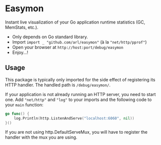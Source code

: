 # Easymon

Instant live visualization of your Go application runtime statistics (GC,
MemStats, etc.).

 - Only depends on Go standard library.
 - Import `import _ "github.com/arl/easymon"` (à la `"net/http/pprof"`)
 - Open your browser at `http://host:port/debug/easymon`
 - Enjoy...!


## Usage

This package is typically only imported for the side effect of registering its
HTTP handler. The handled path is `/debug/easymon/`.

If your application is not already running an HTTP server, you need to start
one. Add `"net/http"` and `"log"` to your imports and the following code to your
`main` function:

```go
go func() {
    log.Println(http.ListenAndServe("localhost:6060", nil))
}()
```

If you are not using http.DefaultServeMux, you will have to register the handler
with the mux you are using.

